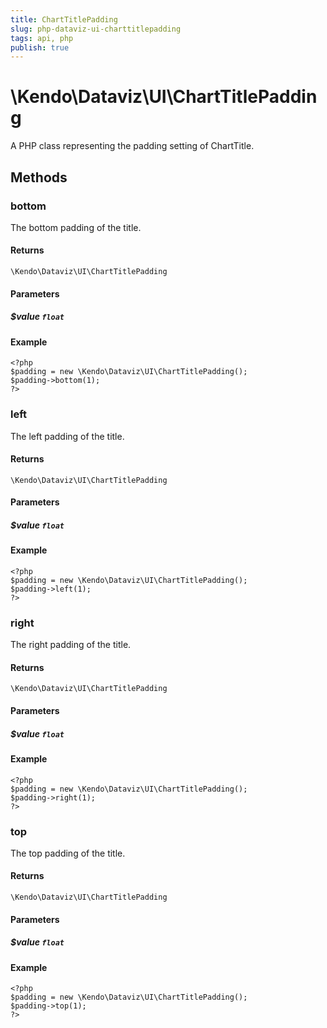 ```yaml
---
title: ChartTitlePadding
slug: php-dataviz-ui-charttitlepadding
tags: api, php
publish: true
---
```


# \Kendo\Dataviz\UI\ChartTitlePadding

A PHP class representing the padding setting of ChartTitle.


## Methods

### bottom
The bottom padding of the title.

#### Returns
`\Kendo\Dataviz\UI\ChartTitlePadding`

#### Parameters

##### $value `float`



#### Example 
    <?php
    $padding = new \Kendo\Dataviz\UI\ChartTitlePadding();
    $padding->bottom(1);
    ?>

### left
The left padding of the title.

#### Returns
`\Kendo\Dataviz\UI\ChartTitlePadding`

#### Parameters

##### $value `float`



#### Example 
    <?php
    $padding = new \Kendo\Dataviz\UI\ChartTitlePadding();
    $padding->left(1);
    ?>

### right
The right padding of the title.

#### Returns
`\Kendo\Dataviz\UI\ChartTitlePadding`

#### Parameters

##### $value `float`



#### Example 
    <?php
    $padding = new \Kendo\Dataviz\UI\ChartTitlePadding();
    $padding->right(1);
    ?>

### top
The top padding of the title.

#### Returns
`\Kendo\Dataviz\UI\ChartTitlePadding`

#### Parameters

##### $value `float`



#### Example 
    <?php
    $padding = new \Kendo\Dataviz\UI\ChartTitlePadding();
    $padding->top(1);
    ?>

 
